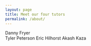 ```yaml
---
layout: page
title: Meet our four tutors 
permalink: /about/
---
```


Danny Fryer 
<Br> Tyler Peterson
Eric Hilhorst
Akash Kaza
